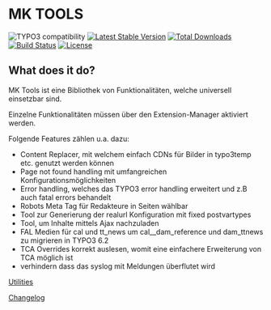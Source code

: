 MK TOOLS
========

![TYPO3 compatibility](https://img.shields.io/badge/TYPO3-8.7%20%7C%209.5-orange?maxAge=3600&style=flat-square&logo=typo3)
[![Latest Stable Version](https://img.shields.io/packagist/v/dmk/mktools.svg?maxAge=3600&style=flat-square&logo=composer)](https://packagist.org/packages/dmk/mktools)
[![Total Downloads](https://img.shields.io/packagist/dt/dmk/mktools.svg?maxAge=3600&style=flat-square)](https://packagist.org/packages/dmk/mktools)
[![Build Status](https://img.shields.io/travis/DMKEBUSINESSGMBH/typo3-mktools.svg?maxAge=3600&style=flat-square&logo=travis)](https://travis-ci.com/DMKEBUSINESSGMBH/typo3-mktools)
[![License](https://img.shields.io/packagist/l/dmk/mktools.svg?maxAge=3600&style=flat-square&logo=gnu)](https://packagist.org/packages/dmk/mktools)

What does it do?
----------------

MK Tools ist eine Bibliothek von Funktionalitäten, welche universell einsetzbar sind.

Einzelne Funktionalitäten müssen über den Extension-Manager aktiviert werden.

Folgende Features zählen u.a. dazu:

-   Content Replacer, mit welchem einfach CDNs für Bilder in typo3temp etc. genutzt werden können
-   Page not found handling mit umfangreichen Konfigurationsmöglichkeiten
-   Error handling, welches das TYPO3 error handling erweitert und z.B auch fatal errors behandelt
-   Robots Meta Tag für Redakteure in Seiten wählbar
-   Tool zur Generierung der realurl Konfiguration mit fixed postvartypes
-   Tool, um Inhalte mittels Ajax nachzuladen
-   FAL Medien für cal und tt\_news um cal\_\_dam\_reference und dam\_ttnews zu migrieren in TYPO3 6.2
-   TCA Overrides korrekt auslesen, womit eine einfachere Erweiterung von TCA möglich ist
-   verhindern dass das syslog mit Meldungen überflutet wird


[Utilities](Documentation/Utilities/Index.md)

[Changelog](Documentation/Changelog.md)
